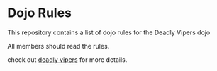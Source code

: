 Dojo Rules
==========

This repository contains a list of dojo rules for the Deadly Vipers dojo

All members should read the rules.

check out [deadly vipers](https://github.com/deadlyvipers) for more details.
